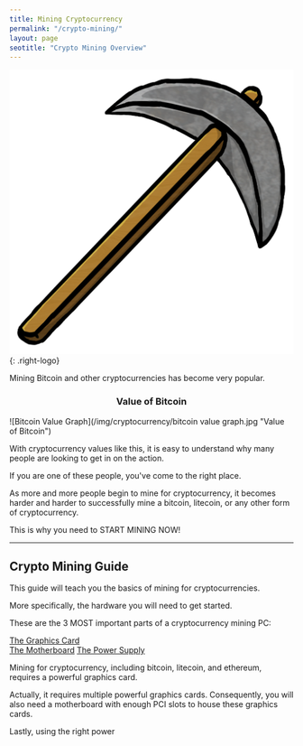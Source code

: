 ```yaml
---
title: Mining Cryptocurrency  
permalink: "/crypto-mining/"
layout: page
seotitle: "Crypto Mining Overview" 
---
```



![Pickaxe](/img/cryptocurrency/pick.png){: .right-logo}

Mining Bitcoin and other cryptocurrencies has become very popular. 

<center> <h3> Value of Bitcoin </h3> </center>
![Bitcoin Value Graph](/img/cryptocurrency/bitcoin value graph.jpg "Value of Bitcoin")

With cryptocurrency values like this, it is easy to understand why many people are looking to get in on the action. 

If you are one of these people, you've come to the right place. 

As more and more people begin to mine for cryptocurrency, it becomes harder and harder to successfully mine a bitcoin, litecoin, or any other form of cryptocurrency. 

This is why you need to START MINING NOW! 

---

## Crypto Mining Guide 

This guide will teach you the basics of mining for cryptocurrencies.

More specifically, the hardware you will need to get started.

These are the 3 MOST important parts of a cryptocurrency mining PC: 

[The Graphics Card](/crypto-mining/gpus/)  
[The Motherboard](/crypto-mining/power-supplies/)
[The Power Supply](/crypto-mining/motherboards/) 

Mining for cryptocurrency, including bitcoin, litecoin, and ethereum, requires a powerful graphics card. 

Actually, it requires multiple powerful graphics cards. Consequently, you will also need a motherboard with enough PCI slots to house these graphics cards. 

Lastly, using the right power 
